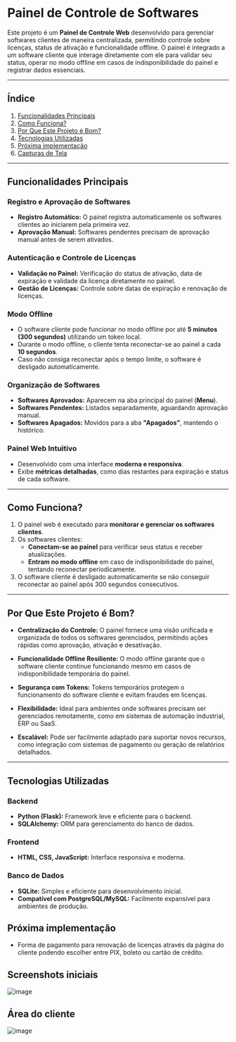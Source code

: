 # Painel de Controle de Softwares

Este projeto é um **Painel de Controle Web** desenvolvido para gerenciar softwares clientes de maneira centralizada, permitindo controle sobre licenças, status de ativação e funcionalidade offline. O painel é integrado a um software cliente que interage diretamente com ele para validar seu status, operar no modo offline em casos de indisponibilidade do painel e registrar dados essenciais.

---

## Índice
1. [Funcionalidades Principais](#funcionalidades-principais)
2. [Como Funciona?](#como-funciona)
3. [Por Que Este Projeto é Bom?](#por-que-este-projeto-é-bom)
4. [Tecnologias Utilizadas](#tecnologias-utilizadas)
5. [Próxima implementação](#próxima-implementação)
6. [Capturas de Tela](#capturas-de-tela)

---

## Funcionalidades Principais

### Registro e Aprovação de Softwares
- **Registro Automático:** O painel registra automaticamente os softwares clientes ao iniciarem pela primeira vez.
- **Aprovação Manual:** Softwares pendentes precisam de aprovação manual antes de serem ativados.

### Autenticação e Controle de Licenças
- **Validação no Painel:** Verificação do status de ativação, data de expiração e validade da licença diretamente no painel.
- **Gestão de Licenças:** Controle sobre datas de expiração e renovação de licenças.

### Modo Offline
- O software cliente pode funcionar no modo offline por até **5 minutos (300 segundos)** utilizando um token local.
- Durante o modo offline, o cliente tenta reconectar-se ao painel a cada **10 segundos**.
- Caso não consiga reconectar após o tempo limite, o software é desligado automaticamente.

### Organização de Softwares
- **Softwares Aprovados:** Aparecem na aba principal do painel (**Menu**).
- **Softwares Pendentes:** Listados separadamente, aguardando aprovação manual.
- **Softwares Apagados:** Movidos para a aba **"Apagados"**, mantendo o histórico.

### Painel Web Intuitivo
- Desenvolvido com uma interface **moderna e responsiva**.
- Exibe **métricas detalhadas**, como dias restantes para expiração e status de cada software.

---

## Como Funciona?

1. O painel web é executado para **monitorar e gerenciar os softwares clientes**.
2. Os softwares clientes:
   - **Conectam-se ao painel** para verificar seus status e receber atualizações.
   - **Entram no modo offline** em caso de indisponibilidade do painel, tentando reconectar periodicamente.
3. O software cliente é desligado automaticamente se não conseguir reconectar ao painel após 300 segundos consecutivos.

---

## Por Que Este Projeto é Bom?

- **Centralização do Controle:**
  O painel fornece uma visão unificada e organizada de todos os softwares gerenciados, permitindo ações rápidas como aprovação, ativação e desativação.

- **Funcionalidade Offline Resiliente:**
  O modo offline garante que o software cliente continue funcionando mesmo em casos de indisponibilidade temporária do painel.

- **Segurança com Tokens:**
  Tokens temporários protegem o funcionamento do software cliente e evitam fraudes em licenças.

- **Flexibilidade:**
  Ideal para ambientes onde softwares precisam ser gerenciados remotamente, como em sistemas de automação industrial, ERP ou SaaS.

- **Escalável:**
  Pode ser facilmente adaptado para suportar novos recursos, como integração com sistemas de pagamento ou geração de relatórios detalhados.

---

## Tecnologias Utilizadas

### Backend
- **Python (Flask):** Framework leve e eficiente para o backend.
- **SQLAlchemy:** ORM para gerenciamento do banco de dados.

### Frontend
- **HTML, CSS, JavaScript:** Interface responsiva e moderna.

### Banco de Dados
- **SQLite:** Simples e eficiente para desenvolvimento inicial.
- **Compatível com PostgreSQL/MySQL:** Facilmente expansível para ambientes de produção.

## Próxima implementação
- Forma de pagamento para renovação de licenças através da página do cliente podendo escolher entre PIX, boleto ou cartão de crédito.

## Screenshots iniciais
![image](https://github.com/user-attachments/assets/e1fd9781-b349-458b-bf59-7ce8a2f7e4d8)

## Área do cliente
![image](https://github.com/user-attachments/assets/ce75ea11-219d-4652-82d7-06691dcc4777)


